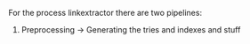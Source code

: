 For the process linkextractor there are two pipelines:

1. Preprocessing -> Generating the tries and indexes and stuff
